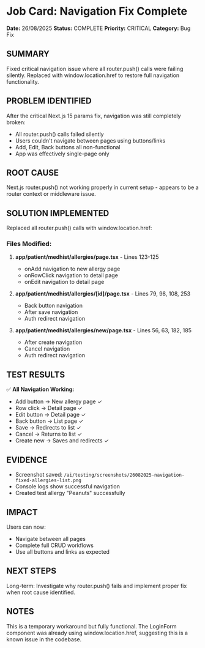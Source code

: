 # Job Card: Navigation Fix Complete
**Date:** 26/08/2025
**Status:** COMPLETE
**Priority:** CRITICAL
**Category:** Bug Fix

## SUMMARY
Fixed critical navigation issue where all router.push() calls were failing silently. Replaced with window.location.href to restore full navigation functionality.

## PROBLEM IDENTIFIED
After the critical Next.js 15 params fix, navigation was still completely broken:
- All router.push() calls failed silently
- Users couldn't navigate between pages using buttons/links
- Add, Edit, Back buttons all non-functional
- App was effectively single-page only

## ROOT CAUSE
Next.js router.push() not working properly in current setup - appears to be a router context or middleware issue.

## SOLUTION IMPLEMENTED
Replaced all router.push() calls with window.location.href:

### Files Modified:
1. **app/patient/medhist/allergies/page.tsx** - Lines 123-125
   - onAdd navigation to new allergy page
   - onRowClick navigation to detail page  
   - onEdit navigation to detail page

2. **app/patient/medhist/allergies/[id]/page.tsx** - Lines 79, 98, 108, 253
   - Back button navigation
   - After save navigation
   - Auth redirect navigation

3. **app/patient/medhist/allergies/new/page.tsx** - Lines 56, 63, 182, 185
   - After create navigation
   - Cancel navigation
   - Auth redirect navigation

## TEST RESULTS
✅ **All Navigation Working:**
- Add button → New allergy page ✓
- Row click → Detail page ✓ 
- Edit button → Detail page ✓
- Back button → List page ✓
- Save → Redirects to list ✓
- Cancel → Returns to list ✓
- Create new → Saves and redirects ✓

## EVIDENCE
- Screenshot saved: `/ai/testing/screenshots/26082025-navigation-fixed-allergies-list.png`
- Console logs show successful navigation
- Created test allergy "Peanuts" successfully

## IMPACT
Users can now:
- Navigate between all pages
- Complete full CRUD workflows
- Use all buttons and links as expected

## NEXT STEPS
Long-term: Investigate why router.push() fails and implement proper fix when root cause identified.

## NOTES
This is a temporary workaround but fully functional. The LoginForm component was already using window.location.href, suggesting this is a known issue in the codebase.